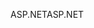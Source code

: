 <span data-ttu-id="45060-101">ASP.NET</span><span class="sxs-lookup"><span data-stu-id="45060-101">ASP.NET</span></span>
